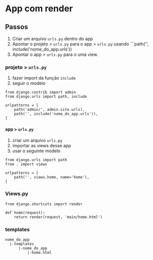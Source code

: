 # App com render

## Passos
1. Criar um arquivo ```urls.py``` dentro do app
2. Apontar o projeto > ```urls.py``` para o app > ```urls.py``` usando ```path('', include('nome_do_app.urls'))
3. Apontar o app > ```urls.py``` para o uma view.


### projeto > ```urls.py```
1. fazer import da função ```include```
2. seguir o modelo
```
from django.contrib import admin
from django.urls import path, include

urlpatterns = [
    path('admin/', admin.site.urls),
    path('', include('nome_do_app.urls')),
]
```

#### app > ```urls.py```
1. criar um arquivo ```urls.py```
2. importar as views desse app
3. usar o seguinte modelo

```
from django.urls import path
from . import views

urlpatterns = [
    path('', views.home, name='home'),
]
```
### Views.py
```
from django.shortcuts import render

def home(request):
    return render(request, 'main/home.html')
```

### templates
```
nome_do_app
  |-templates
      |-nome_do_app
          |-home.html
```
